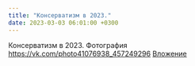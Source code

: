 ```yaml
---
title: "Консерватизм в 2023."
date: 2023-03-03 06:01:00 +0300
---
```


Консерватизм в 2023.
Фотография
<a class="vk-attach" href="https://vk.com/photo41076938_457249296">https://vk.com/photo41076938_457249296</a>
<a class="vk-attach" href="https://vk.com/photo41076938_457249296">Вложение</a>
